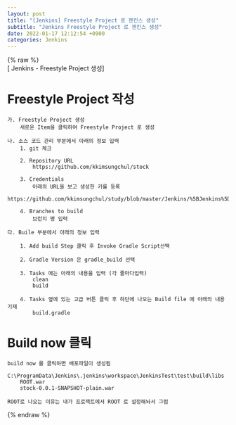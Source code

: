 ```yaml
---  
layout: post  
title: "[Jenkins] Freestyle Project 로 젠킨스 생성"  
subtitle: "Jenkins Freestyle Project 로 젠킨스 생성"  
date: 2022-01-17 12:12:54 +0900  
categories: Jenkins  
---  
```

{% raw %}  
[ Jenkins - Freestyle Project 생성]  
  
  
  
# Freestyle Project 작성  
	가. Freestyle Project 생성  
		새로운 Item을 클릭하여 Freestyle Project 로 생성  
  
	나. 소스 코드 관리 부분에서 아래의 정보 입력  
		1. git 체크  
		  
		2. Repository URL   
			https://github.com/kkimsungchul/stock  
		  
		3. Credentials  
			아래의 URL을 보고 생성한 키를 등록  
			https://github.com/kkimsungchul/study/blob/master/Jenkins/%5BJenkins%5D%20credentials%20%EB%93%B1%EB%A1%9D%20%EB%B0%8F%20%EC%82%AC%EC%9A%A9.txt  
		  
		4. Branches to build  
			브런치 명 입력  
		  
	다. Buile 부분에서 아래의 정보 입력  
		  
		1. Add build Step 클릭 후 Invoke Gradle Script선택  
		  
		2. Gradle Version 은 gradle_build 선택  
		  
		3. Tasks 에는 아래의 내용을 입력 (각 줄마다입력)  
			clean  
			build   
		  
		4. Tasks 옆에 있는 고급 버튼 클릭 후 하단에 나오는 Build file 에 아래의 내용 기재  
			build.gradle  
		  
  
# Build now 클릭  
	build now 를 클릭하면 배포파일이 생성됨  
		C:\ProgramData\Jenkins\.jenkins\workspace\JenkinsTest\test\build\libs  
		ROOT.war  
		stock-0.0.1-SNAPSHOT-plain.war  
		  
	ROOT로 나오는 이유는 내가 프로젝트에서 ROOT 로 설정해놔서 그럼  
	  
{% endraw %}